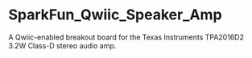 # SparkFun_Qwiic_Speaker_Amp
A Qwiic-enabled breakout board for the Texas Instruments TPA2016D2 3.2W Class-D stereo audio amp.
